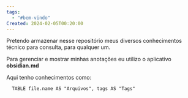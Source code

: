 ```yaml
---
tags:
  - "#bem-vindo"
Created: 2024-02-05T00:20:00
---
```

Pretendo armazenar nesse repositório meus diversos conhecimentos técnico para consulta, para qualquer um.

Para gerenciar e mostrar minhas anotações eu utilizo o aplicativo **obsidian.md**

Aqui tenho conhecimentos como:
```dataview 
  TABLE file.name AS "Arquivos", tags AS "Tags"
```
